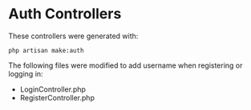 # Auth Controllers

These controllers were generated with:
```
php artisan make:auth
```
The following files were modified to add username when registering or logging in:
* LoginController.php
* RegisterController.php



